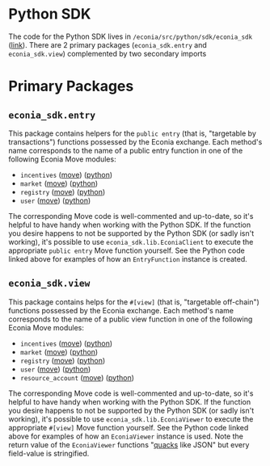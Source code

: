 # Python SDK

The code for the Python SDK lives in `/econia/src/python/sdk/econia_sdk` ([link](https://github.com/econia-labs/econia/tree/main/src/python/sdk/econia_sdk)). There are 2 primary packages (`econia_sdk.entry` and `econia_sdk.view`) complemented by two secondary imports

# Primary Packages
## `econia_sdk.entry`

This package contains helpers for the `public entry` (that is, "targetable by transactions") functions possessed by the Econia exchange. Each method's name corresponds to the name of a public entry function in one of the following Econia Move modules:

- `incentives` ([move](https://github.com/econia-labs/econia/blob/main/src/move/econia/sources/incentives.move)) ([python](https://github.com/econia-labs/econia/blob/main/src/python/sdk/econia_sdk/entry/incentives.py))
- `market` ([move](https://github.com/econia-labs/econia/blob/main/src/move/econia/sources/market.move)) ([python](https://github.com/econia-labs/econia/blob/main/src/python/sdk/econia_sdk/entry/market.py))
- `registry` ([move](https://github.com/econia-labs/econia/blob/main/src/move/econia/sources/registry.move)) ([python](https://github.com/econia-labs/econia/blob/main/src/python/sdk/econia_sdk/entry/registry.py))
- `user` ([move](https://github.com/econia-labs/econia/blob/main/src/move/econia/sources/user.move)) ([python](https://github.com/econia-labs/econia/blob/main/src/python/sdk/econia_sdk/entry/user.py))

The corresponding Move code is well-commented and up-to-date, so it's helpful to have handy when working with the Python SDK. If the function you desire happens to not be supported by the Python SDK (or sadly isn't working), it's possible to use `econia_sdk.lib.EconiaClient` to execute the appropriate `public entry` Move function yourself. See the Python code linked above for examples of how an `EntryFunction` instance is created.

## `econia_sdk.view`

This package contains helps for the `#[view]` (that is, "targetable off-chain") functions possessed by the Econia exchange. Each method's name corresponds to the name of a public view function in one of the following Econia Move modules:

- `incentives` ([move](https://github.com/econia-labs/econia/blob/main/src/move/econia/sources/incentives.move)) ([python](https://github.com/econia-labs/econia/blob/main/src/python/sdk/econia_sdk/entry/incentives.py))
- `market` ([move](https://github.com/econia-labs/econia/blob/main/src/move/econia/sources/market.move)) ([python](https://github.com/econia-labs/econia/blob/main/src/python/sdk/econia_sdk/view/market.py))
- `registry` ([move](https://github.com/econia-labs/econia/blob/main/src/move/econia/sources/registry.move)) ([python](https://github.com/econia-labs/econia/blob/main/src/python/sdk/econia_sdk/view/registry.py))
- `user` ([move](https://github.com/econia-labs/econia/blob/main/src/move/econia/sources/user.move)) ([python](https://github.com/econia-labs/econia/blob/main/src/python/sdk/econia_sdk/view/user.py))
- `resource_account` ([move](https://github.com/econia-labs/econia/blob/main/src/move/econia/sources/resource_account.move)) ([python](https://github.com/econia-labs/econia/blob/main/src/python/sdk/econia_sdk/view/resource_account.py))

The corresponding Move code is well-commented and up-to-date, so it's helpful to have handy when working with the Python SDK. If the function you desire happens to not be supported by the Python SDK (or sadly isn't working), it's possible to use `econia_sdk.lib.EconiaViewer` to execute the appropriate `#[view]` Move function yourself. See the Python code linked above for examples of how an `EconiaViewer` instance is used. Note the return value of the `EconiaViewer` functions "[quacks](https://en.wikipedia.org/wiki/Duck_typing) like JSON" but every field-value is stringified.

